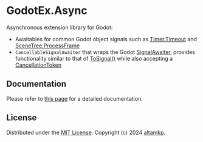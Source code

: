 # GodotEx.Async

Asynchronous extension library for Godot:

- Awaitables for common Godot object signals such as [Timer.Timeout](https://docs.godotengine.org/en/stable/classes/class_timer.html#:~:text=%C2%B6-,timeout) and [SceneTree.ProcessFrame](https://docs.godotengine.org/en/stable/classes/class_scenetree.html#:~:text=the%20SceneTree.-,process_frame)
- `CancellableSignalAwaiter` that wraps the Godot [SignalAwaiter](https://github.com/godotengine/godot/blob/master/modules/mono/glue/GodotSharp/GodotSharp/Core/SignalAwaiter.cs), provides functionality similar to that of [ToSignal()](https://docs.godotengine.org/en/stable/tutorials/scripting/c_sharp/c_sharp_signals.html#signals-as-c-events) while also accepting a [CancellationToken](https://learn.microsoft.com/en-us/dotnet/api/system.threading.cancellationtoken?view=net-8.0)

## Documentation

Please refer to [this page](https://altamkp.github.io/GodotEx) for a detailed documentation.

## License

Distributed under the [MIT License](https://github.com/altamkp/GodotEx/blob/master/LICENSE.md). Copyright (c) 2024 [altamkp](https://github.com/altamkp).
